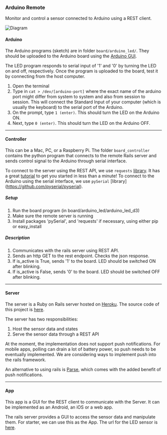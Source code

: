 ### Arduino Remote

Monitor and control a sensor connected to Arduino using a REST client. 

![Diagram](https://docs.google.com/drawings/d/1dxhGdoE5cY5imFVhBkM0MjCVS9nCnTd66h1rLmZjlH0/pub?w=1092&h=513)

#### Arduino
The Arduino programs (sketch) are in folder ```board/arduino_led/```. They should be uploaded to the Arduino board using the [Arduino GUI](https://www.arduino.cc/en/Main/Software). 

The LED program responds to serial input of '1' and '0' by turning the LED on and off, respectively. Once the program is uploaded to the board, test it by connecting from the host computer.

1. Open the terminal
2. Type in ```cat > /dev/[arduino-port]``` where the exact name of the arduino port might differ from system to system and also from session to session. This will connect the Standard Input of your computer (which is usually the keyboard) to the serial port of the Arduino.
3. On the prompt, type ```1 (enter)```. This should turn the LED on the Arduino ON.
4. Next, type ```0 (enter)```. This should turn the LED on the Arduino OFF.

---

#### Controller
This can be a Mac, PC, or a Raspberry Pi. The folder ```board_controller``` contains the python program that connects to the remote Rails server and sends control signal to the Arduino through serial interface.

To connect to the server using the REST API, we use ```requests``` [library](http://www.python-requests.org/en/latest/). It has a great [tutorial](http://docs.python-requests.org/en/latest/user/quickstart/) to get you started in less than a minute!
To connect to the Arduino using the serial interface, we use ```pySerial``` [library] (https://github.com/pyserial/pyserial). 

##### Setup

1. Run the board program (in board/arduino_led/arduino_led_d3)
2. Make sure the remote server is running
3. Install packages 'pySerial', and 'requests' if necessary, using either pip or easy_install

##### Description

1. Communicates with the rails server using REST API.
2. Sends an http GET to the rest endpoint. Checks the json response.
3. If is_active is True, sends '1' to the board. LED should be switched ON after blinking.
4. If is_active is False, sends '0' to the board. LED should be switched OFF after blinking.

---

#### Server
The server is a Ruby on Rails server hosted on [Heroku](https://arduino-server.herokuapp.com/). The source code of this project is [here](https://github.com/shoaibk/arduino-server).

The server has two responsibilities:

1. Host the sensor data and states
2. Serve the sensor data through a REST API

At the moment, the implementation does not support push notifications. For mobile apps, polling can drain a lot of battery power, so push needs to be eventually implemented. We are considering ways to implement push into the rails framework.

An alternative to using rails is [Parse](http://parse.com), which comes with the added benefit of push notifications. 

---

#### App
This app is a GUI for the REST client to communicate with the Server.  It can be implemented as an Android, an iOS or a web app.

The rails server provides a GUI to access the sensor data and manipulate them. For starter, we can use this as the App. The url for the LED sensor is [here](http://arduino-shoaibkhan.c9.io/sensors/1).
